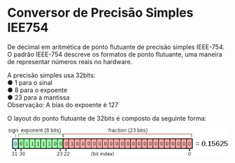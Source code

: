 <h1>Conversor de Precisão Simples IEE754</h1>

<p>
    De decimal em aritmética de ponto flutuante de precisão simples <bold>IEEE-754.</bold>
    <br>
    O padrão IEEE-754 descreve os formatos de ponto flutuante, uma maneira de representar números reais no hardware.
</p>    
<p>
    <span>A precisão simples usa 32bits:</span> 
    <br>
    ● 1 para o sinal
    <br>
    ● 8 para o expoente
    <br>
    ● 23 para a mantissa
    <br>
    <span>Observação: A bias do expoente é 127</span>
</p>

<p>
    O layout do ponto flutuante de 32bits é composto da seguinte forma:
</p>
<img src="src/img-representando-layout.png">





